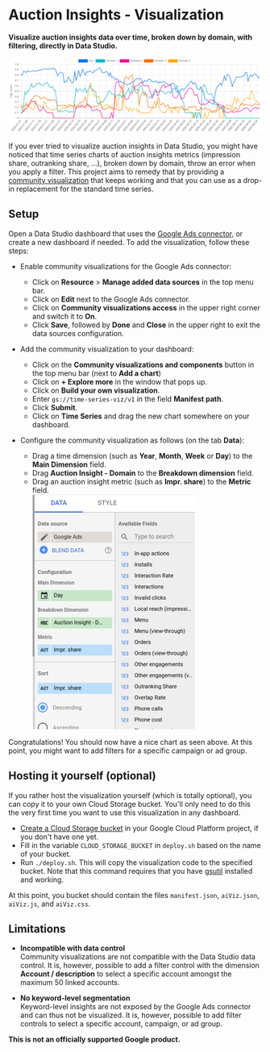 # Auction Insights - Visualization

__Visualize auction insights data over time, broken down by domain, with filtering, directly in Data Studio.__

![Example time-series](docs/result.png)

If you ever tried to visualize auction insights in Data Studio, you might have noticed that time series charts of auction insights metrics (impression share, outranking share, ...), broken down by domain, throw an error when you apply a filter.
This project aims to remedy that by providing a [community visualization](https://developers.google.com/datastudio/visualization) that keeps working and that you can use as a drop-in replacement for the standard time series.


## Setup

Open a Data Studio dashboard that uses the [Google Ads connector](https://support.google.com/datastudio/answer/7020275?hl=en), or create a new dashboard if needed.
To add the visualization, follow these steps:

  - Enable community visualizations for the Google Ads connector:
    - Click on __Resource__ > __Manage added data sources__ in the top menu bar.
    - Click on __Edit__ next to the Google Ads connector.
    - Click on __Community visualizations access__ in the upper right corner and switch it to __On__.
    - Click __Save__, followed by __Done__ and __Close__ in the upper right to exit the data sources configuration.

  - Add the community visualization to your dashboard:
    - Click on the __Community visualizations and components__ button in the top menu bar (next to __Add a chart__)
    - Click on __+ Explore more__ in the window that pops up.
    - Click on __Build your own visualization__.
    - Enter `gs://time-series-viz/v1` in the field __Manifest path__.
    - Click __Submit__.
    - Click on __Time Series__ and drag the new chart somewhere on your dashboard.
    
  - Configure the community visualization as follows (on the tab __Data__):
    - Drag a time dimension (such as __Year__, __Month__, __Week__ or __Day__) to the __Main Dimension__ field.
    - Drag __Auction Insight - Domain__ to the __Breakdown dimension__ field.
    - Drag an auction insight metric (such as __Impr. share__) to the __Metric__ field.  
      ![Configuration pane](docs/configuration-pane.png)

Congratulations! You should now have a nice chart as seen above.
At this point, you might want to add filters for a specific campaign or ad group.

## Hosting it yourself (optional)

If you rather host the visualization yourself (which is totally optional), you can copy it to your own Cloud Storage bucket.
You'll only need to do this the very first time you want to use this visualization in any dashboard.

  - [Create a Cloud Storage bucket](https://cloud.google.com/storage/docs/creating-buckets) in your Google Cloud Platform project, if you don't have one yet.
  - Fill in the variable `CLOUD_STORAGE_BUCKET` in `deploy.sh` based on the name of your bucket.
  - Run `./deploy.sh`. This will copy the visualization code to the specified bucket.
    Note that this command requires that you have [gsutil](https://cloud.google.com/storage/docs/gsutil) installed and working.

At this point, you bucket should contain the files `manifest.json`, `aiViz.json`, `aiViz.js`,  and `aiViz.css`.


## Limitations

  - __Incompatible with data control__  
    Community visualizations are not compatible with the Data Studio data control.
    It is, however, possible to add a filter control with the dimension __Account / description__ to select a specific account amongst the maximum 50 linked accounts.
    
  - __No keyword-level segmentation__  
    Keyword-level insights are not exposed by the Google Ads connector and can thus not be visualized.
    It is, however, possible to add filter controls to select a specific account, campaign, or ad group.
    
    
__This is not an officially supported Google product.__
